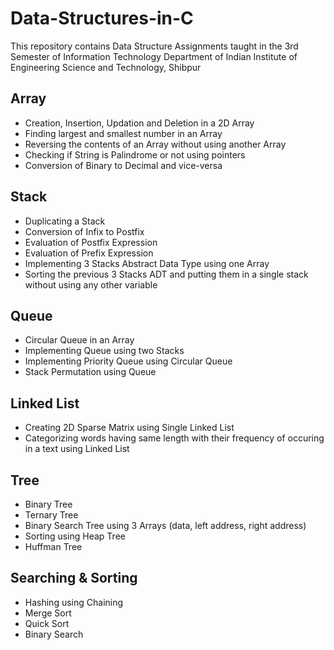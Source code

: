 # Data-Structures-in-C
This repository contains Data Structure Assignments taught in the 3rd Semester of Information Technology Department of Indian Institute of Engineering Science and Technology, Shibpur

## Array
- Creation, Insertion, Updation and Deletion in a 2D Array
- Finding largest and smallest number in an Array
- Reversing the contents of an Array without using another Array
- Checking if String is Palindrome or not using pointers
- Conversion of Binary to Decimal and vice-versa

## Stack
- Duplicating a Stack
- Conversion of Infix to Postfix
- Evaluation of Postfix Expression
- Evaluation of Prefix Expression
- Implementing 3 Stacks Abstract Data Type using one Array
- Sorting the previous 3 Stacks ADT and putting them in a single stack without using any other variable 

## Queue
- Circular Queue in an Array
- Implementing Queue using two Stacks
- Implementing Priority Queue using Circular Queue
- Stack Permutation using Queue

## Linked List
- Creating 2D Sparse Matrix using Single Linked List
- Categorizing words having same length with their frequency of occuring in a text using Linked List

## Tree
- Binary Tree
- Ternary Tree
- Binary Search Tree using 3 Arrays (data, left address, right address)
- Sorting using Heap Tree
- Huffman Tree

## Searching & Sorting
- Hashing using Chaining
- Merge Sort
- Quick Sort
- Binary Search
